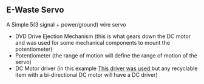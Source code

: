 <h2> E-Waste Servo</h2>
A Simple 5(3 signal + power/ground) wire servo

<ul>
	<li> DVD Drive Ejection Mechanism (this is what gears down the DC motor and was used for some mechanical components to mount the potentiometer)</li>
	<li>Potentiometer (the range of motion will define the range of motion of the servo)</li>
	<li>DC Motor driver (in this example <a href=https://www.adafruit.com/product/3190>This driver was used </a> but any recyclable item with a bi-directional DC motor will have a DC driver)</li>
</u1>



